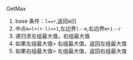 GetMax
1. base 条件：`l==r`,返回a[l]
2. 中点`m=l+(r-l)>>1`,左边界`l--m`,右边界`m+1--r`
3. 递归求左组最大值，右组最大值
4. 如果左组最大值> 右组最大值，返回左组最大值
5. 如果右组最大值> 左组最大值，返回右组最大值

